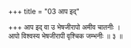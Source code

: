 +++
title = "03 आप इद्"

+++
आप इद् वा उ भेषजीरापो अमीव चातनीः ।  
आपो विश्वस्य भेषजीरापी वृश्चिक जम्भनीः ॥ ३ ॥